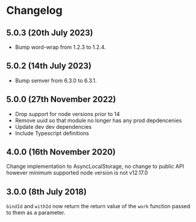 # Changelog

## 5.0.3 (20th July 2023)

- Bump word-wrap from 1.2.3 to 1.2.4.

## 5.0.2 (14th July 2023)

- Bump semver from 6.3.0 to 6.3.1.

## 5.0.0 (27th November 2022)

- Drop support for node versions prior to 14
- Remove uuid so that module no longer has any prod depdencenies
- Update dev dev dependencies
- Include Typescript definitions

## 4.0.0 (16th November 2020)

Change implementation to AsyncLocalStorage, no change to public API however minimum supported node version is not v12.17.0

## 3.0.0 (8th July 2018)

`bindId` and `withId` now return the return value of the `work` function passed
to them as a parameter.
